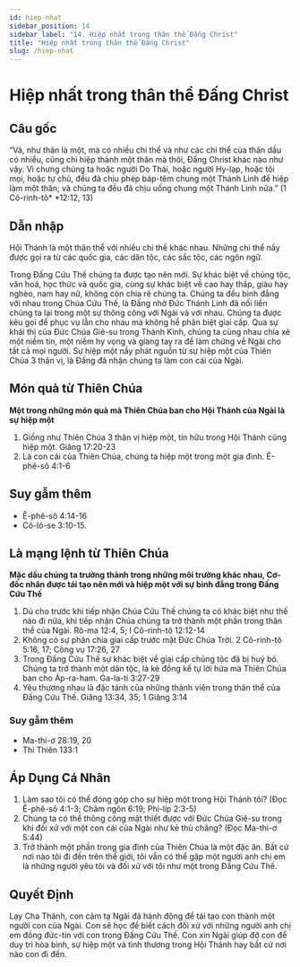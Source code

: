 ```yaml
---
id: hiep-nhat
sidebar_position: 14
sidebar_label: "14. Hiệp nhất trong thân thể Đấng Christ"
title: "Hiệp nhất trong thân thể Đấng Christ"
slug: /hiep-nhat
---
```


Hiệp nhất trong thân thể Đấng Christ
====

## Câu gốc

“Vả, như thân là một, mà có nhiều chi thể và như các chi thể của thân dầu có nhiều, cũng chỉ hiệp thành một thân mà thôi, Đấng Christ khác nào như vậy. Vì chưng chúng ta hoặc người Do Thái, hoặc người Hy-lạp, hoặc tôi mọi, hoặc tự chủ, đều đã chịu phép báp-têm chung một Thánh Linh để hiệp làm một thân; và chúng ta đều đã chịu uống chung một Thánh Linh nữa.” (1 Cô-rinh-tô* *12:12, 13)

## Dẫn nhập

Hội Thánh là một thân thể với nhiều chi thể khác nhau. Những chi thể nầy được gọi ra từ các quốc gia, các dân tộc, các sắc tộc, các ngôn ngữ.

Trong Đấng Cứu Thế chúng ta được tạo nên mới. Sự khác biệt về chủng tộc, văn hoá, học thức và quốc gia, cùng sự khác biệt về cao hay thấp, giàu hay nghèo, nam hay nữ, không còn chia rẽ chúng ta. Chúng ta đều bình đẳng với nhau trong Chúa Cứu Thế, là Đấng nhờ Đức Thánh Linh đã nối liền chúng ta lại trong một sự thông công với Ngài và với nhau. Chúng ta được kêu gọi để phục vụ lẫn cho nhau mà không hề phân biệt giai cấp. Qua sự khải thị của Đức Chúa Giê-su trong Thánh Kinh, chúng ta cùng nhau chia xẻ một niềm tin, một niềm hy vọng và giang tay ra để làm chứng về Ngài cho tất cả mọi người. Sự hiệp một nầy phát nguồn từ sự hiệp một của Thiên Chúa 3 thân vị, là Đấng đã nhận chúng ta làm con cái của Ngài.

## Món quà từ Thiên Chúa

**Một trong những món quà mà Thiên Chúa ban cho Hội Thánh của Ngài là sự hiệp một**

1. Giống như Thiên Chúa 3 thân vị hiệp một, tín hữu trong Hội Thánh cũng hiệp một. Giăng 17:20-23
2. Là con cái của Thiên Chúa, chúng ta hiệp một trong một gia đình. Ê-phê-sô 4:1-6

## Suy gẫm thêm 

- Ê-phê-sô 4:14-16
- Cô-lô-se 3:10-15.

## Là mạng lệnh từ Thiên Chúa

**Mặc dầu chúng ta trưởng thành trong những môi trường khác nhau, Cơ-đốc nhân được tái tạo nên mới và hiệp một với sự bình đẳng trong Đấng Cứu Thế**

1. Dù cho trước khi tiếp nhận Chúa Cứu Thế chúng ta có khác biệt như thế nào đi nữa, khi tiếp nhận Chúa chúng ta trở thành một phần trong thân thể của Ngài. Rô-ma 12:4, 5; I Cô-rinh-tô 12:12-14
2. Không có sự phân chia giai cấp trước mặt Đức Chúa Trời. 2 Cô-rinh-tô 5:16, 17; Công vụ 17:26, 27
3. Trong Đấng Cứu Thế sự khác biệt về giai cấp chủng tộc đã bị huỷ bỏ. Chúng ta trở thành một dân tộc, là kẻ đồng kế tự lời hứa mà Thiên Chúa ban cho Áp-ra-ham. Ga-la-ti 3:27-29
4. Yêu thương nhau là đặc tánh của những thành viên trong thân thể của Đấng Cứu Thế. Giăng 13:34, 35; 1 Giăng 3:14

### Suy gẫm thêm

- Ma-thi-ơ 28:19, 20
- Thi Thiên 133:1

## Áp Dụng Cá Nhân

1. Làm sao tôi có thể đóng góp cho sự hiệp một trong Hội Thánh tôi? (Đọc Ê-phê-sô 4:1-3; Châm ngôn 6:19; Phi-líp 2:3-5)
2. Chúng ta có thể thông công mật thiết được với Đức Chúa Giê-su trong khi đối xử với một con cái của Ngài như kẻ thù chăng? (Đọc Ma-thi-ơ 5:44)
3. Trở thành một phần trong gia đình của Thiên Chúa là một đặc ân. Bất cứ nơi nào tôi đi đến trên thế giới, tôi vẫn có thể gặp một người anh chị em là những người yêu tôi và đối xử với tôi như một trong Đấng Cứu Thế.

## Quyết Định

Lạy Cha Thánh, con cảm tạ Ngài đã hành động để tái tạo con thành một người con của Ngài. Con sẽ học để biết cách đối xử với những người anh chị em đồng đức-tin với con trong Đấng Cứu Thế. Con xin Ngài giúp đỡ con để duy trì hòa bình, sự hiệp một và tình thương trong Hội Thánh hay bất cứ nơi nào con đi đến.
